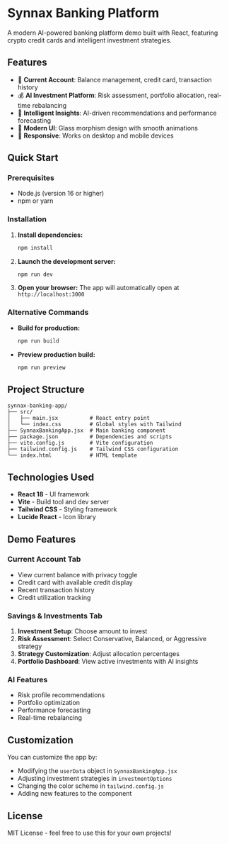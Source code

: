 # Synnax Banking Platform

A modern AI-powered banking platform demo built with React, featuring crypto credit cards and intelligent investment strategies.

## Features

- 🏦 **Current Account**: Balance management, credit card, transaction history
- 💰 **AI Investment Platform**: Risk assessment, portfolio allocation, real-time rebalancing
- 🤖 **Intelligent Insights**: AI-driven recommendations and performance forecasting
- 🎨 **Modern UI**: Glass morphism design with smooth animations
- 📱 **Responsive**: Works on desktop and mobile devices

## Quick Start

### Prerequisites

- Node.js (version 16 or higher)
- npm or yarn

### Installation

1. **Install dependencies:**
   ```bash
   npm install
   ```

2. **Launch the development server:**
   ```bash
   npm run dev
   ```

3. **Open your browser:**
   The app will automatically open at `http://localhost:3000`

### Alternative Commands

- **Build for production:**
  ```bash
  npm run build
  ```

- **Preview production build:**
  ```bash
  npm run preview
  ```

## Project Structure

```
synnax-banking-app/
├── src/
│   ├── main.jsx          # React entry point
│   └── index.css         # Global styles with Tailwind
├── SynnaxBankingApp.jsx  # Main banking component
├── package.json          # Dependencies and scripts
├── vite.config.js        # Vite configuration
├── tailwind.config.js    # Tailwind CSS configuration
└── index.html            # HTML template
```

## Technologies Used

- **React 18** - UI framework
- **Vite** - Build tool and dev server
- **Tailwind CSS** - Styling framework
- **Lucide React** - Icon library

## Demo Features

### Current Account Tab
- View current balance with privacy toggle
- Credit card with available credit display
- Recent transaction history
- Credit utilization tracking

### Savings & Investments Tab
1. **Investment Setup**: Choose amount to invest
2. **Risk Assessment**: Select Conservative, Balanced, or Aggressive strategy
3. **Strategy Customization**: Adjust allocation percentages
4. **Portfolio Dashboard**: View active investments with AI insights

### AI Features
- Risk profile recommendations
- Portfolio optimization
- Performance forecasting
- Real-time rebalancing

## Customization

You can customize the app by:
- Modifying the `userData` object in `SynnaxBankingApp.jsx`
- Adjusting investment strategies in `investmentOptions`
- Changing the color scheme in `tailwind.config.js`
- Adding new features to the component

## License

MIT License - feel free to use this for your own projects! 